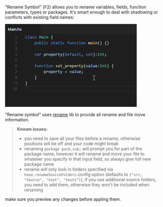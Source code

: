 "Rename Symbol" (<kbd>F2</kbd>) allows you to rename variables, fields, function parameters, types or packages. It's smart enough to deal with shadowing or conflicts with existing field names:

![](images/rename-symbol/rename-conflict.gif)

"Rename symbol" uses [rename](https://github.com/HaxeCheckstyle/haxe-rename) lib to provide all rename and file move information.

>**Known issues:**
> - you need to save all your files before a rename, otherwise positions will be off and your code might break
> - renaming `package pack.sub;` will prompt you for part of the package name, however it will rename and move your file to whatever you specify in that input field, so always give full new package name
> - rename will only look in folders specified via `haxe.renameSourceFolders` config option (defaults to `["src, "Source", "test", "tests"]`), if you use additional source folders, you need to add them, otherwise they won't be included when renaming

make sure you preview any changes before appling them.